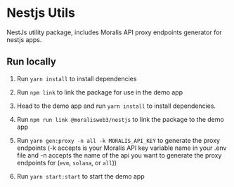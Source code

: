 # Nestjs Utils

NestJs utility package, includes Moralis API proxy endpoints generator for nestjs apps.

## Run locally

1. Run `yarn install` to install dependencies
2. Run `npm link` to link the package for use in the demo app

3. Head to the demo app and run `yarn install` to install dependencies.
4. Run `npm run link @moralisweb3/nestjs` to link the package to the demo app
5. Run `yarn gen:proxy -n all -k MORALIS_API_KEY` to generate the proxy endpoints (-k accepts is your Moralis API key variable name in your .env file and -n accepts the name of the api you want to generate the proxy endpoints for (`evm`, `solana`, or `all`))
6. Run `yarn start:start` to start the demo app
